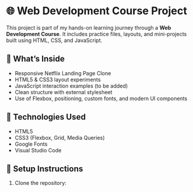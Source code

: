 # 🌐 Web Development Course Project

This project is part of my hands-on learning journey through a **Web Development Course**. It includes practice files, layouts, and mini-projects built using HTML, CSS, and JavaScript.

## 📁 What’s Inside

- Responsive Netflix Landing Page Clone
- HTML5 & CSS3 layout experiments
- JavaScript interaction examples (to be added)
- Clean structure with external stylesheet
- Use of Flexbox, positioning, custom fonts, and modern UI components

## 🚀 Technologies Used

- HTML5
- CSS3 (Flexbox, Grid, Media Queries)
- Google Fonts
- Visual Studio Code

## 🔧 Setup Instructions

1. Clone the repository:
